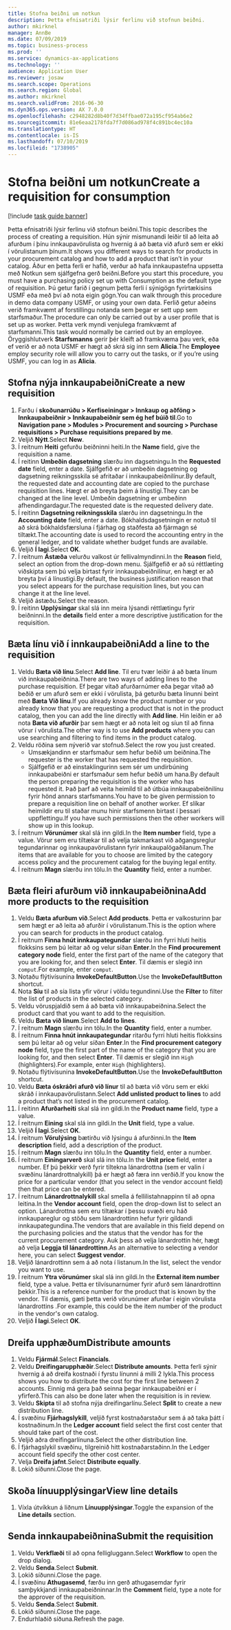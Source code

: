 ```yaml
---
title: Stofna beiðni um notkun
description: Þetta efnisatriði lýsir ferlinu við stofnun beiðni.
author: mkirknel
manager: AnnBe
ms.date: 07/09/2019
ms.topic: business-process
ms.prod: ''
ms.service: dynamics-ax-applications
ms.technology: ''
audience: Application User
ms.reviewer: josaw
ms.search.scope: Operations
ms.search.region: Global
ms.author: mkirknel
ms.search.validFrom: 2016-06-30
ms.dyn365.ops.version: AX 7.0.0
ms.openlocfilehash: c2948282d8b40f7d34ffbae072a195cf954ab6e2
ms.sourcegitcommit: 81e6eaa2178fda7f7d086ad978f4c891bc4ec10a
ms.translationtype: HT
ms.contentlocale: is-IS
ms.lasthandoff: 07/10/2019
ms.locfileid: "1738905"
---
```

# <a name="create-a-requisition-for-consumption"></a><span data-ttu-id="29385-103">Stofna beiðni um notkun</span><span class="sxs-lookup"><span data-stu-id="29385-103">Create a requisition for consumption</span></span>

[!include [task guide banner](../../includes/task-guide-banner.md)]

<span data-ttu-id="29385-104">Þetta efnisatriði lýsir ferlinu við stofnun beiðni.</span><span class="sxs-lookup"><span data-stu-id="29385-104">This topic describes the process of creating a requisition.</span></span> <span data-ttu-id="29385-105">Hún sýnir mismunandi leiðir til að leita að afurðum í þínu innkaupavörulista og hvernig á að bæta við afurð sem er ekki í vörulistanum þínum.</span><span class="sxs-lookup"><span data-stu-id="29385-105">It shows you different ways to search for products in your procurement catalog and how to add a product that isn’t in your catalog.</span></span> <span data-ttu-id="29385-106">Áður en þetta ferli er hafið, verður að hafa innkaupastefna uppsetta með Notkun sem sjálfgefna gerð beiðni.</span><span class="sxs-lookup"><span data-stu-id="29385-106">Before you start this procedure, you must have a purchasing policy set up with Consumption as the default type of requisition.</span></span> <span data-ttu-id="29385-107">Þú getur farið í gegnum þetta ferli í sýnigögn fyrirtækisins USMF eða með því að nota eigin gögn.</span><span class="sxs-lookup"><span data-stu-id="29385-107">You can walk through this procedure in demo data company USMF, or using your own data.</span></span> <span data-ttu-id="29385-108">Ferlið getur aðeins verið framkvæmt af forstillingu notanda sem þegar er sett upp sem starfsmaður.</span><span class="sxs-lookup"><span data-stu-id="29385-108">The procedure can only be carried out by a user profile that is set up as worker.</span></span> <span data-ttu-id="29385-109">Þetta verk myndi venjulega framkvæmt af starfsmanni.</span><span class="sxs-lookup"><span data-stu-id="29385-109">This task would normally be carried out by an employee.</span></span> <span data-ttu-id="29385-110">Öryggishlutverk **Starfsmanns** gerir þér kleift að framkvæma þau verk, eða ef verið er að nota USMF er hægt að skrá sig inn sem **Alicia**.</span><span class="sxs-lookup"><span data-stu-id="29385-110">The **Employee** employ security role will allow you to carry out the tasks, or if you’re using USMF, you can log in as **Alicia**.</span></span>


## <a name="create-a-new-requisition"></a><span data-ttu-id="29385-111">Stofna nýja innkaupabeiðni</span><span class="sxs-lookup"><span data-stu-id="29385-111">Create a new requisition</span></span>
1. <span data-ttu-id="29385-112">Farðu í **skoðunarrúðu > Kerfiseiningar > Innkaup og aðföng > Innkaupabeiðnir > Innkaupabeiðnir sem ég hef búið til**.</span><span class="sxs-lookup"><span data-stu-id="29385-112">Go to **Navigation pane > Modules > Procurement and sourcing > Purchase requisitions > Purchase requisitions prepared by me**.</span></span>
2. <span data-ttu-id="29385-113">Veljið **Nýtt**.</span><span class="sxs-lookup"><span data-stu-id="29385-113">Select **New**.</span></span>
3. <span data-ttu-id="29385-114">Í reitnum **Heiti** gefurðu beiðninni heiti.</span><span class="sxs-lookup"><span data-stu-id="29385-114">In the **Name** field, give the requisition a name.</span></span>
4. <span data-ttu-id="29385-115">Í reitinn **Umbeðin dagsetning** slærðu inn dagsetningu.</span><span class="sxs-lookup"><span data-stu-id="29385-115">In the **Requested date** field, enter a date.</span></span> <span data-ttu-id="29385-116">Sjálfgefið er að umbeðin dagsetning og dagsetning reikningsskila sé afritaðar í innkaupabeiðnilínur.</span><span class="sxs-lookup"><span data-stu-id="29385-116">By default, the requested date and accounting date are copied to the purchase requisition lines.</span></span> <span data-ttu-id="29385-117">Hægt er að breyta þeim á línustigi.</span><span class="sxs-lookup"><span data-stu-id="29385-117">They can be changed at the line level.</span></span> <span data-ttu-id="29385-118">Umbeðin dagsetning er umbeðinn afhendingardagur.</span><span class="sxs-lookup"><span data-stu-id="29385-118">The requested date is the requested delivery date.</span></span>  
5. <span data-ttu-id="29385-119">Í reitinn **Dagsetning reikningsskila** slærðu inn dagsetningu.</span><span class="sxs-lookup"><span data-stu-id="29385-119">In the **Accounting date** field, enter a date.</span></span> <span data-ttu-id="29385-120">Bókhaldsdagsetningin er notuð til að skrá bókhaldsfærsluna í fjárhag og staðfesta að fjármagn sé tiltækt.</span><span class="sxs-lookup"><span data-stu-id="29385-120">The accounting date is used to record the accounting entry in the general ledger, and to validate whether budget funds are available.</span></span>  
6. <span data-ttu-id="29385-121">Veljið **Í lagi**.</span><span class="sxs-lookup"><span data-stu-id="29385-121">Select **OK**.</span></span>
7. <span data-ttu-id="29385-122">Í reitnum **Ástæða** velurðu valkost úr fellivalmyndinni.</span><span class="sxs-lookup"><span data-stu-id="29385-122">In the **Reason** field, select an option from the drop-down menu.</span></span> <span data-ttu-id="29385-123">Sjálfgefið er að sú réttlæting viðskipta sem þú velja birtast fyrir innkaupabeiðnilínur, en hægt er að breyta því á línustigi.</span><span class="sxs-lookup"><span data-stu-id="29385-123">By default, the business justification reason that you select appears for the purchase requisition lines, but you can change it at the line level.</span></span>  
8. <span data-ttu-id="29385-124">Veljið ástæðu.</span><span class="sxs-lookup"><span data-stu-id="29385-124">Select the reason.</span></span>
9. <span data-ttu-id="29385-125">Í reitinn **Upplýsingar** skal slá inn meira lýsandi réttlætingu fyrir beiðninni.</span><span class="sxs-lookup"><span data-stu-id="29385-125">In the **details** field enter a more descriptive justification for the requisition.</span></span>

## <a name="add-a-line-to-the-requisition"></a><span data-ttu-id="29385-126">Bæta línu við í innkaupabeiðni</span><span class="sxs-lookup"><span data-stu-id="29385-126">Add a line to the requisition</span></span>
1. <span data-ttu-id="29385-127">Veldu **Bæta við línu**.</span><span class="sxs-lookup"><span data-stu-id="29385-127">Select **Add line**.</span></span> <span data-ttu-id="29385-128">Til eru tvær leiðir á að bæta línum við innkaupabeiðnina.</span><span class="sxs-lookup"><span data-stu-id="29385-128">There are two ways of adding lines to the purchase requisition.</span></span> <span data-ttu-id="29385-129">Ef þegar vitað afurðarnúmer eða þegar vitað að beðið er um afurð sem er ekki í vörulista, þá geturðu bæta línunni beint með **Bæta Við línu**.</span><span class="sxs-lookup"><span data-stu-id="29385-129">If you already know the product number or you already know that you are requesting a product that is not in the product catalog, then you can add the line directly with **Add line**.</span></span> <span data-ttu-id="29385-130">Hin leiðin er að nota **Bæta við afurðir** þar sem hægt er að nota leit og síun til að finna vörur í vörulista.</span><span class="sxs-lookup"><span data-stu-id="29385-130">The other way is to use **Add products** where you can use searching and filtering to find items in the product catalog.</span></span>    
2. <span data-ttu-id="29385-131">Veldu röðina sem nýverið var stofnuð.</span><span class="sxs-lookup"><span data-stu-id="29385-131">Select the row you just created.</span></span>
    - <span data-ttu-id="29385-132">Umsækjandinn er starfsmaður sem hefur beðið um beiðnina.</span><span class="sxs-lookup"><span data-stu-id="29385-132">The requester is the worker that has requested the requisition.</span></span>   
    - <span data-ttu-id="29385-133">Sjálfgefið er að einstaklingurinn sem sér um undirbúning innkaupabeiðni er starfsmaður sem hefur beðið um hana.</span><span class="sxs-lookup"><span data-stu-id="29385-133">By default the person preparing the requisition is the worker who has requested it.</span></span> <span data-ttu-id="29385-134">Það þarf að veita heimild til að útbúa innkaupabeiðnilínu fyrir hönd annars starfsmanns.</span><span class="sxs-lookup"><span data-stu-id="29385-134">You have to be given permission to prepare a requisition line on behalf of another worker.</span></span> <span data-ttu-id="29385-135">Ef slíkar heimildir eru til staðar munu hinir starfsmenn birtast í þessari uppflettingu.</span><span class="sxs-lookup"><span data-stu-id="29385-135">If you have such permissions then the other workers will show up in this lookup.</span></span>  
3. <span data-ttu-id="29385-136">Í reitnum **Vörunúmer** skal slá inn gildi.</span><span class="sxs-lookup"><span data-stu-id="29385-136">In the **Item number** field, type a value.</span></span> <span data-ttu-id="29385-137">Vörur sem eru tiltækar til að velja takmarkast við aðgangsreglur tegundarinnar og innkaupavörulistann fyrir innkaupalögaðilanum.</span><span class="sxs-lookup"><span data-stu-id="29385-137">The items that are available for you to choose are limited by the category access policy and the procurement catalog for the buying legal entity.</span></span>   
4. <span data-ttu-id="29385-138">Í reitnum **Magn** slærðu inn tölu.</span><span class="sxs-lookup"><span data-stu-id="29385-138">In the **Quantity** field, enter a number.</span></span>

## <a name="add-more-products-to-the-requisition"></a><span data-ttu-id="29385-139">Bæta fleiri afurðum við innkaupabeiðnina</span><span class="sxs-lookup"><span data-stu-id="29385-139">Add more products to the requisition</span></span>
1. <span data-ttu-id="29385-140">Veldu **Bæta afurðum við**.</span><span class="sxs-lookup"><span data-stu-id="29385-140">Select **Add products**.</span></span> <span data-ttu-id="29385-141">Þetta er valkosturinn þar sem hægt er að leita að afurðir í vörulistanum.</span><span class="sxs-lookup"><span data-stu-id="29385-141">This is the option where you can search for products in the product catalog.</span></span>    
2. <span data-ttu-id="29385-142">Í reitnum **Finna hnút innkaupategundar** slærðu inn fyrri hluti heitis flokksins sem þú leitar að og velur síðan **Enter**.</span><span class="sxs-lookup"><span data-stu-id="29385-142">In the **Find procurement category node** field, enter the first part of the name of the category that you are looking for, and then select **Enter**.</span></span> <span data-ttu-id="29385-143">Til dæmis er slegið inn `comput`.</span><span class="sxs-lookup"><span data-stu-id="29385-143">For example, enter `comput`.</span></span>  
3. <span data-ttu-id="29385-144">Notaðu flýtivísunina **InvokeDefaultButton**.</span><span class="sxs-lookup"><span data-stu-id="29385-144">Use the **InvokeDefaultButton** shortcut.</span></span>
4. <span data-ttu-id="29385-145">Nota **Síu** til að sía lista yfir vörur í völdu tegundinni.</span><span class="sxs-lookup"><span data-stu-id="29385-145">Use the **Filter** to filter the list of products in the selected category.</span></span>
5. <span data-ttu-id="29385-146">Veldu vöruspjaldið sem á að bæta við innkaupabeiðnina.</span><span class="sxs-lookup"><span data-stu-id="29385-146">Select the product card that you want to add to the requisition.</span></span>
6. <span data-ttu-id="29385-147">Veldu **Bæta við línum**.</span><span class="sxs-lookup"><span data-stu-id="29385-147">Select **Add to lines**.</span></span>
7. <span data-ttu-id="29385-148">Í reitnum **Magn** slærðu inn tölu.</span><span class="sxs-lookup"><span data-stu-id="29385-148">In the **Quantity** field, enter a number.</span></span>
8. <span data-ttu-id="29385-149">Í reitnum **Finna hnút innkaupategundar** ritarðu fyrri hluti heitis flokksins sem þú leitar að og velur síðan **Enter**.</span><span class="sxs-lookup"><span data-stu-id="29385-149">In the **Find procurement category node** field, type the first part of the name of the category that you are looking for, and then select **Enter**.</span></span> <span data-ttu-id="29385-150">Til dæmis er slegið inn `High` (highlighters).</span><span class="sxs-lookup"><span data-stu-id="29385-150">For example, enter `High` (highlighters).</span></span>  
9. <span data-ttu-id="29385-151">Notaðu flýtivísunina **InvokeDefaultButton**.</span><span class="sxs-lookup"><span data-stu-id="29385-151">Use the **InvokeDefaultButton** shortcut.</span></span>
10. <span data-ttu-id="29385-152">Veldu **Bæta óskráðri afurð við línur** til að bæta við vöru sem er ekki skráð í innkaupavörulistann.</span><span class="sxs-lookup"><span data-stu-id="29385-152">Select **Add unlisted product to lines** to add a product that’s not listed in the procurement catalog.</span></span>
11. <span data-ttu-id="29385-153">Í reitinn **Afurðarheiti** skal slá inn gildi.</span><span class="sxs-lookup"><span data-stu-id="29385-153">In the **Product name** field, type a value.</span></span>
12. <span data-ttu-id="29385-154">Í reitnum **Eining** skal slá inn gildi.</span><span class="sxs-lookup"><span data-stu-id="29385-154">In the **Unit** field, type a value.</span></span>
13. <span data-ttu-id="29385-155">Veljið **Í lagi**.</span><span class="sxs-lookup"><span data-stu-id="29385-155">Select **OK**.</span></span>
14. <span data-ttu-id="29385-156">Í reitnum **Vörulýsing** bætirðu við lýsingu á afurðinni.</span><span class="sxs-lookup"><span data-stu-id="29385-156">In the **Item description** field, add a description of the product.</span></span>
15. <span data-ttu-id="29385-157">Í reitnum **Magn** slærðu inn tölu.</span><span class="sxs-lookup"><span data-stu-id="29385-157">In the **Quantity** field, enter a number.</span></span>
16. <span data-ttu-id="29385-158">Í reitnum **Einingarverð** skal slá inn tölu.</span><span class="sxs-lookup"><span data-stu-id="29385-158">In the **Unit price** field, enter a number.</span></span> <span data-ttu-id="29385-159">Ef þú þekkir verð fyrir tiltekna lánardrottna (sem er valin í svæðinu lánardrottnalykill) þá er hægt að færa inn verðið.</span><span class="sxs-lookup"><span data-stu-id="29385-159">If you know the price for a particular vendor (that you select in the vendor account field) then that price can be entered.</span></span>   
17. <span data-ttu-id="29385-160">Í reitnum **Lánardrottnalykill** skal smella á fellilistahnappinn til að opna leitina.</span><span class="sxs-lookup"><span data-stu-id="29385-160">In the **Vendor account** field, open the drop-down list to select an option.</span></span> <span data-ttu-id="29385-161">Lánardrottna sem eru tiltækar í þessu svæði eru háð innkaupareglur og stöðu sem lánardrottinn hefur fyrir gildandi innkaupategundina.</span><span class="sxs-lookup"><span data-stu-id="29385-161">The vendors that are available in this field depend on the purchasing policies and the status that the vendor has for the current procurement category.</span></span> <span data-ttu-id="29385-162">Auk þess að velja lánardrottin hér, hægt að velja **Leggja til lánardrottinn**.</span><span class="sxs-lookup"><span data-stu-id="29385-162">As an alternative to selecting a vendor here, you can select **Suggest vendor**.</span></span>    
18. <span data-ttu-id="29385-163">Veljið lánardrottinn sem á að nota í listanum.</span><span class="sxs-lookup"><span data-stu-id="29385-163">In the list, select the vendor you want to use.</span></span>
19. <span data-ttu-id="29385-164">Í reitnum **Ytra vörunúmer** skal slá inn gildi.</span><span class="sxs-lookup"><span data-stu-id="29385-164">In the **External item number** field, type a value.</span></span> <span data-ttu-id="29385-165">Þetta er tilvísunarnúmer fyrir afurð sem lánardrottinn þekkir.</span><span class="sxs-lookup"><span data-stu-id="29385-165">This is a reference number for the product that is known by the vendor.</span></span> <span data-ttu-id="29385-166">Til dæmis, gæti þetta verið vörunúmer afurðar í eigin vörulista lánardrottins .</span><span class="sxs-lookup"><span data-stu-id="29385-166">For example, this could be the item number of the product in the vendor's own catalog.</span></span>  
20. <span data-ttu-id="29385-167">Veljið **Í lagi**.</span><span class="sxs-lookup"><span data-stu-id="29385-167">Select **OK**.</span></span>

## <a name="distribute-amounts"></a><span data-ttu-id="29385-168">Dreifa upphæðum</span><span class="sxs-lookup"><span data-stu-id="29385-168">Distribute amounts</span></span>
1. <span data-ttu-id="29385-169">Veldu **Fjármál**.</span><span class="sxs-lookup"><span data-stu-id="29385-169">Select **Financials**.</span></span>
2. <span data-ttu-id="29385-170">Veldu **Dreifingarupphæðir**.</span><span class="sxs-lookup"><span data-stu-id="29385-170">Select **Distribute amounts**.</span></span> <span data-ttu-id="29385-171">Þetta ferli sýnir hvernig á að dreifa kostnaði í fyrstu línunni á milli 2 lykla.</span><span class="sxs-lookup"><span data-stu-id="29385-171">This process shows you how to distribute the cost for the first line between 2 accounts.</span></span> <span data-ttu-id="29385-172">Einnig má gera það seinna þegar innkaupabeiðni er í yfirferð.</span><span class="sxs-lookup"><span data-stu-id="29385-172">This can also be done later when the requisition is in review.</span></span>  
3. <span data-ttu-id="29385-173">Veldu **Skipta** til að stofna nýja dreifingarlínu.</span><span class="sxs-lookup"><span data-stu-id="29385-173">Select **Split** to create a new distribution line.</span></span>
4. <span data-ttu-id="29385-174">Í svæðinu **Fjárhagslykill**, veljið fyrst kostnaðarstaður sem á að taka þátt í kostnaðinum.</span><span class="sxs-lookup"><span data-stu-id="29385-174">In the **Ledger account** field select the first cost center that should take part of the cost.</span></span>
5. <span data-ttu-id="29385-175">Veljið aðra dreifingarlínuna.</span><span class="sxs-lookup"><span data-stu-id="29385-175">Select the other distribution line.</span></span>
6. <span data-ttu-id="29385-176">Í fjárhagslykil svæðinu, tilgreinið hitt kostnaðarstaðinn.</span><span class="sxs-lookup"><span data-stu-id="29385-176">In the Ledger account field specify the other cost center.</span></span>
7. <span data-ttu-id="29385-177">Velja **Dreifa jafnt**.</span><span class="sxs-lookup"><span data-stu-id="29385-177">Select **Distribute equally**.</span></span>
8. <span data-ttu-id="29385-178">Lokið síðunni.</span><span class="sxs-lookup"><span data-stu-id="29385-178">Close the page.</span></span>

## <a name="view-line-details"></a><span data-ttu-id="29385-179">Skoða línuupplýsingar</span><span class="sxs-lookup"><span data-stu-id="29385-179">View line details</span></span>
1. <span data-ttu-id="29385-180">Víxla útvíkkun á liðnum **Línuupplýsingar**.</span><span class="sxs-lookup"><span data-stu-id="29385-180">Toggle the expansion of the **Line details** section.</span></span>

## <a name="submit-the-requisition"></a><span data-ttu-id="29385-181">Senda innkaupabeiðnina</span><span class="sxs-lookup"><span data-stu-id="29385-181">Submit the requisition</span></span>
1. <span data-ttu-id="29385-182">Veldu **Verkflæði** til að opna felligluggann.</span><span class="sxs-lookup"><span data-stu-id="29385-182">Select **Workflow** to open the drop dialog.</span></span>
2. <span data-ttu-id="29385-183">Veldu **Senda**.</span><span class="sxs-lookup"><span data-stu-id="29385-183">Select **Submit**.</span></span>
3. <span data-ttu-id="29385-184">Lokið síðunni.</span><span class="sxs-lookup"><span data-stu-id="29385-184">Close the page.</span></span>
4. <span data-ttu-id="29385-185">Í svæðinu **Athugasemd**, færðu inn gerð athugasemdar fyrir samþykkjandi innkaupabeiðninnar.</span><span class="sxs-lookup"><span data-stu-id="29385-185">In the **Comment** field, type a note for the approver of the requisition.</span></span>
5. <span data-ttu-id="29385-186">Veldu **Senda**.</span><span class="sxs-lookup"><span data-stu-id="29385-186">Select **Submit**.</span></span>
6. <span data-ttu-id="29385-187">Lokið síðunni.</span><span class="sxs-lookup"><span data-stu-id="29385-187">Close the page.</span></span>
7. <span data-ttu-id="29385-188">Endurhlaðið síðuna.</span><span class="sxs-lookup"><span data-stu-id="29385-188">Refresh the page.</span></span>

